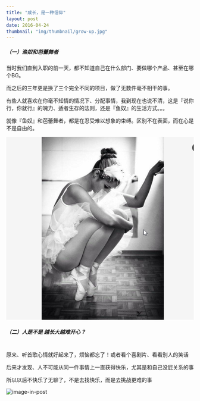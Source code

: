 ```yaml
---
title: "成长，是一种信仰"
layout: post
date: 2016-04-24
thumbnail: "img/thumbnail/grow-up.jpg"
---
```



##### （一）渔奴和芭蕾舞者
当时我们直到入职的前一天，都不知道自己在什么部门、要做哪个产品、甚至在哪个BG。

而之后的三年更是换了三个完全不同的项目，做了无数件毫不相干的事。

有些人就喜欢在你毫不知情的情况下、分配事情，我到现在也说不清，这是『说你行，你就行』的魄力、适者生存的法则，还是『鱼奴』的生活方式。。。

就像『鱼奴』和芭蕾舞者，都是在忍受难以想象的束缚。区别不在表面，而在心是不是自由的。

![image-in-post](/img/1859030-5825d3a3a27dcf5e.png)


##### （二）人是不是 越长大越难开心？

<br>
原来、听首歌心情就好起来了，烦恼都忘了！或者看个喜剧片、看看别人的笑话

后来才发现、人不可能从同一件事情上一直获得快乐，尤其是和自己没屁关系的事

所以以后不快乐了无聊了，不是去找快乐，而是去挑战更难的事

![image-in-post](/img/photo-1445633743309-b60418bedbf2.jpg)